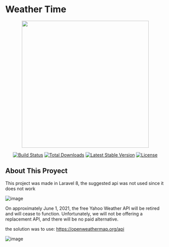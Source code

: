 
# Weather Time

<p align="center"><a href="https://laravel.com" target="_blank"><img src="https://raw.githubusercontent.com/laravel/art/master/logo-lockup/5%20SVG/2%20CMYK/1%20Full%20Color/laravel-logolockup-cmyk-red.svg" width="400"></a></p>

<p align="center">
<a href="https://travis-ci.org/laravel/framework"><img src="https://travis-ci.org/laravel/framework.svg" alt="Build Status"></a>
<a href="https://packagist.org/packages/laravel/framework"><img src="https://img.shields.io/packagist/dt/laravel/framework" alt="Total Downloads"></a>
<a href="https://packagist.org/packages/laravel/framework"><img src="https://img.shields.io/packagist/v/laravel/framework" alt="Latest Stable Version"></a>
<a href="https://packagist.org/packages/laravel/framework"><img src="https://img.shields.io/packagist/l/laravel/framework" alt="License"></a>
</p>


## About This Proyect

This project was made in Laravel 8, the suggested api was not used since it does not work

![image](https://user-images.githubusercontent.com/31891276/129647791-d4522400-78fb-477e-b085-8e4c6258b98f.png)

On approximately June 1, 2021, the free Yahoo Weather API will be retired and will cease to function. Unfortunately, we will not be offering a replacement API, and there will be no paid alternative.

the solution was to use: https://openweathermap.org/api 


![image](https://user-images.githubusercontent.com/31891276/129647869-841a0d5c-322f-4e0b-988c-93edea39687a.png)


